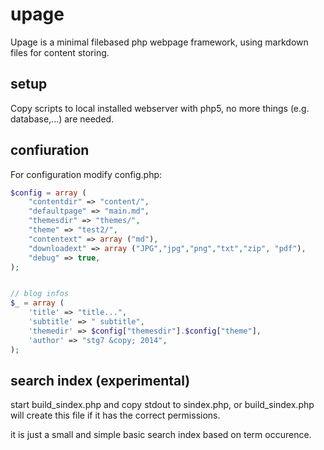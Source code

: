upage
=====

Upage is a minimal filebased php webpage framework, using markdown files for content storing.


setup
-----
Copy scripts to local installed webserver with php5, no more things (e.g. database,...) are needed.

confiuration
------------
For configuration modify config.php:
```php
$config = array (
    "contentdir" => "content/",
    "defaultpage" => "main.md",
    "themesdir" => "themes/",
    "theme" => "test2/",
    "contentext" => array ("md"),
    "downloadext" => array ("JPG","jpg","png","txt","zip", "pdf"),
    "debug" => true,
);


// blog infos
$_ = array (
    'title' => "title...",
    'subtitle' => " subtitle",
    'themedir' => $config["themesdir"].$config["theme"],
    'author' => "stg7 &copy; 2014",
);
```

search index (experimental)
---------------------------

start build_sindex.php and copy stdout to sindex.php, or build_sindex.php will create this file if it has the correct permissions.

it is just a small and simple basic search index based on term occurence.
